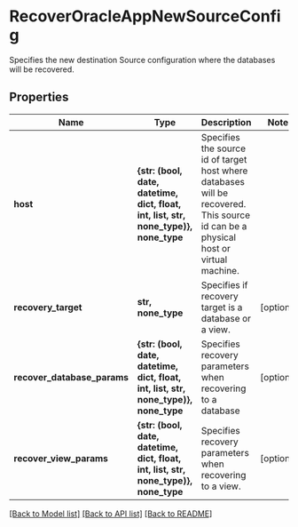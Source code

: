 # RecoverOracleAppNewSourceConfig

Specifies the new destination Source configuration where the databases will be recovered.

## Properties
Name | Type | Description | Notes
------------ | ------------- | ------------- | -------------
**host** | **{str: (bool, date, datetime, dict, float, int, list, str, none_type)}, none_type** | Specifies the source id of target host where databases will be recovered. This source id can be a physical host or virtual machine. | 
**recovery_target** | **str, none_type** | Specifies if recovery target is a database or a view. | [optional] 
**recover_database_params** | **{str: (bool, date, datetime, dict, float, int, list, str, none_type)}, none_type** | Specifies recovery parameters when recovering to a database | [optional] 
**recover_view_params** | **{str: (bool, date, datetime, dict, float, int, list, str, none_type)}, none_type** | Specifies recovery parameters when recovering to a view. | [optional] 

[[Back to Model list]](../README.md#documentation-for-models) [[Back to API list]](../README.md#documentation-for-api-endpoints) [[Back to README]](../README.md)


